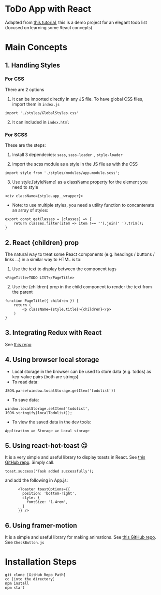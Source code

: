 # ToDo App with React

Adapted from [this tutorial](https://www.youtube.com/watch?v=W0Uf_xu350k), this is a demo project for an elegant todo list (focused on learning some React concepts)

# Main Concepts

## 1. Handling Styles

### For CSS

There are 2 options

1. It can be imported directly in any JS file.
   To have global CSS files, import them in `index.js`

```
import './styles/GlobalStyles.css'
```

2. It can included in `index.html`

### For SCSS

These are the steps:

1. Install 3 dependecies: `sass`, `sass-loader `, `style-loader`

2. Import the scss module as a style in the JS file as with the CSS

```
import style from './styles/modules/app.module.scss';
```

3. Use style.[styleName] as a className property for the element you need to style

```
<div className={style.app__wrapper}>
```

- Note: to use multiple styles, you need a utility function to concantenate an array of styles:

```
export const getClasses = (classes) => {
    return classes.filter(item => item !== '').join(' ').trim();
}
```

## 2. React {children} prop

The natural way to treat some React components (e.g. headings / buttons / links ...) in a similar way to HTML is to:

1. Use the text to display between the component tags

```
<PageTitle>TODO LIST</PageTitle>
```

2. Use the {children} prop in the child component to render the text from the parent

```
function PageTitle({ children }) {
    return (
        <p className={style.title}>{children}</p>
    )
}
```

## 3. Integrating Redux with React

See [this repo](https://github.com/3omdawy/react-redux-todos)

## 4. Using browser local storage

- Local storage in the browser can be used to store data (e.g. todos) as key-value pairs (both are strings)
- To read data:

```
JSON.parse(window.localStorage.getItem('todolist'))
```

- To save data:

```
window.localStorage.setItem('todolist', JSON.stringify(localTodolist));
```

- To view the saved data in the dev tools:

```
Application => Storage => Local storage
```

## 5. Using react-hot-toast 😉

It is a very simple and useful library to display toasts in React.
See [this GitHub repo](https://github.com/timolins/react-hot-toast). Simply call:

```
toast.success('Task added successfully');
```

and add the following in App.js:

```
      <Toaster toastOptions={{
        position: 'bottom-right',
        style: {
          fontSize: "1.4rem",
        }
      }} />
```

## 6. Using framer-motion

It is a simple and useful library for making animations.
See [this GitHub repo](https://github.com/framer/motion/tree/main/packages/framer-motion). See `CheckButton.js`

# Installation Steps

```
git clone [GitHub Repo Path]
cd [into the directory]
npm install
npm start
```
